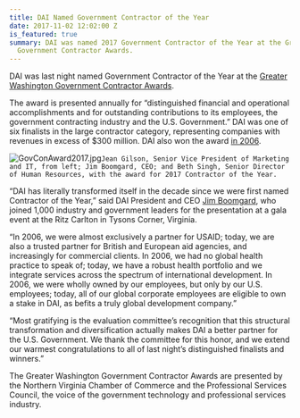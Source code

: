 ```yaml
---
title: DAI Named Government Contractor of the Year
date: 2017-11-02 12:02:00 Z
is_featured: true
summary: DAI was named 2017 Government Contractor of the Year at the Greater Washington
  Government Contractor Awards.
---
```


DAI was last night named Government Contractor of the Year at the [Greater Washington Government Contractor Awards](http://www.novachamber.org/greater-washington-government-contracting-awards.html).

The award is presented annually for “distinguished financial and operational accomplishments and for outstanding contributions to its employees, the government contracting industry and the U.S. Government.” DAI was one of six finalists in the large contractor category, representing companies with revenues in excess of $300 million. DAI also won the award [in 2006](https://washingtontechnology.com/Articles/2006/10/30/2006-Greater-Washington-Government-Contractor-Awards-Partnership-takes-center-stage.aspx?Page=2).

![GovConAward2017.jpg](/uploads/GovConAward2017.jpg)`Jean Gilson, Senior Vice President of Marketing and IT, from left; Jim Boomgard, CEO; and Beth Singh, Senior Director of Human Resources, with the award for 2017 Contractor of the Year.`

“DAI has literally transformed itself in the decade since we were first named Contractor of the Year,” said DAI President and CEO [Jim Boomgard](https://www.dai.com/who-we-are/board/james-boomgard), who joined 1,000 industry and government leaders for the presentation at a gala event at the Ritz Carlton in Tysons Corner, Virginia.

“In 2006, we were almost exclusively a partner for USAID; today, we are also a trusted partner for British and European aid agencies, and increasingly for commercial clients. In 2006, we had no global health practice to speak of; today, we have a robust health portfolio and we integrate services across the spectrum of international development. In 2006, we were wholly owned by our employees, but only by our U.S. employees; today, all of our global corporate employees are eligible to own a stake in DAI, as befits a truly global development company.”

“Most gratifying is the evaluation committee’s recognition that this structural transformation and diversification actually makes DAI a better partner for the U.S. Government. We thank the committee for this honor, and we extend our warmest congratulations to all of last night’s distinguished finalists and winners.”

The Greater Washington Government Contractor Awards are presented by the Northern Virginia Chamber of Commerce and the Professional Services Council, the voice of the government technology and professional services industry. 